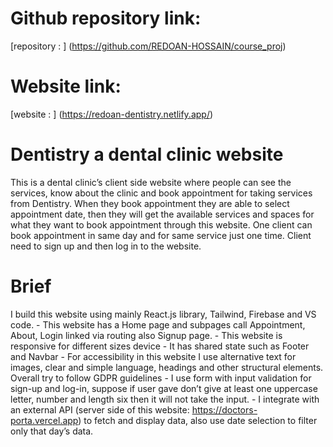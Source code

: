# Github repository link: 
[repository : ] (https://github.com/REDOAN-HOSSAIN/course_proj)
# Website link: 
[website : ] (https://redoan-dentistry.netlify.app/)
# Dentistry a dental clinic website
This is a dental clinic’s client side website where people can see the services, know about the clinic and book appointment for taking services from Dentistry. When they book appointment they are able to select appointment date, then they will get the available services and spaces for what they want to book appointment through this website. One client can book appointment in same day and for same service just one time. Client need to sign up and then log in to the website.  
# Brief
 I build this website using mainly React.js library, Tailwind, Firebase and VS code. 
	- This website has a Home page and subpages call Appointment, About, Login linked via routing also Signup page.
	- This website is responsive for different sizes device
	- It has shared state such as Footer and Navbar 
	- For accessibility in this website I use alternative text for images, clear and simple language, headings and other structural elements. Overall try to follow GDPR guidelines
	- I use form with input validation for sign-up and log-in, suppose if user gave don’t give at least one uppercase letter, number and length six then it will not take the input. 
	- I integrate with an external API (server side of this website: https://doctors-porta.vercel.app) to fetch and display data, also use date selection to filter only that day’s data. 
